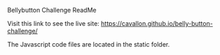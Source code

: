 Bellybutton Challenge ReadMe

Visit this link to see the live site: https://cavallon.github.io/belly-button-challenge/

The Javascript code files are located in the static folder. 
